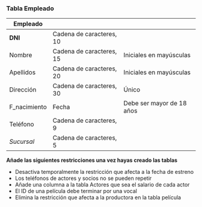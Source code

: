 ### Tabla Empleado

| Empleado     |                          |                           |
|--------------|--------------------------|---------------------------|
| **DNI**      | Cadena de caracteres, 10 |                           |
| Nombre       | Cadena de caracteres, 15 | Iniciales en mayúsculas   |
| Apellidos    | Cadena de caracteres, 20 | Iniciales en mayúsculas   |
| Dirección    | Cadena de caracteres, 30 | Único                     |
| F_nacimiento | Fecha                    | Debe ser mayor de 18 años |
| Teléfono     | Cadena de caracteres, 9  |                           |
| _Sucursal_   | Cadena de caracteres, 5  |                           |

**Añade las siguientes restricciones una vez hayas creado las tablas**
- Desactiva temporalmente la restricción que afecta a la fecha de estreno
- Los teléfonos de actores y socios no se pueden repetir
- Añade una columna a la tabla Actores que sea el salario de cada actor
- El ID de una película debe terminar por una vocal
- Elimina la restricción que afecta a la productora en la tabla película
